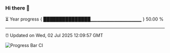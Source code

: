 ### Hi there 👋

⏳ Year progress { ███████████████▁▁▁▁▁▁▁▁▁▁▁▁▁▁▁ } 50.00 %

---

⏰ Updated on Wed, 02 Jul 2025 12:09:57 GMT

![Progress Bar CI](https://github.com/liununu/liununu/workflows/Progress%20Bar%20CI/badge.svg)

